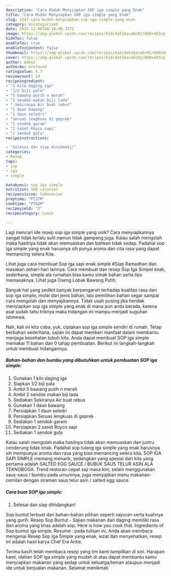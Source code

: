 ```yaml
---
description: "Cara Mudah Menyiapkan SOP iga simple yang Enak"
title: "Cara Mudah Menyiapkan SOP iga simple yang Enak"
slug: 1247-cara-mudah-menyiapkan-sop-iga-simple-yang-enak
category: Uncategorized
date: 2022-12-06T08:18:00.327Z
image: https://img-global.cpcdn.com/recipes/61dc4a516aca6c02/680x482cq70/sop-iga-simple-foto-resep-utama.jpg
hideToc: false
enableToc: true
enableTocContent: false
thumbnail: https://img-global.cpcdn.com/recipes/61dc4a516aca6c02/680x482cq70/sop-iga-simple-foto-resep-utama.jpg
cover: https://img-global.cpcdn.com/recipes/61dc4a516aca6c02/680x482cq70/sop-iga-simple-foto-resep-utama.jpg
author: Admin
authorAv: notfound
ratingvalue: 4.7
reviewcount: 14
recipeingredient:
- "1 kilo daging iga"
- "1/2 biji pala"
- "5 bawang putih n merah"
- "2 sendok makan biji lada"
- " Sekiranya Air buat rebus"
- "1 daun bawang"
- "1 daun seledri"
- "Seruas lengkuas di geprek"
- "1 sendok garam"
- "2 saset Royco sapi"
- "1 sendok gula"
recipeinstructions:

- "Selesai dan siap dinikmati!"
categories:
- Resep
tags:
- sop
- iga
- simple

katakunci: sop iga simple 
nutrition: 160 calories
recipecuisine: Indonesian
preptime: "PT37M"
cooktime: "PT42M"
recipeyield: "3"
recipecategory: Lunch

---
```





Lagi mencari ide resep sop iga simple yang unik? Cara menyiapkannya sangat tidak terlalu sulit namun tidak gampang juga. Kalau salah mengolah maka hasilnya tidak akan memuaskan dan bahkan tidak sedap. Padahal sop iga simple yang enak harusnya sih punya aroma dan cita rasa yang dapat memancing selera Kita.





Lihat juga cara membuat Sop iga sapi enak simple #Siap Ramadhan dan masakan sehari-hari lainnya. Cara membuat dan resep Sop Iga Simpel enak, sederhana, simple ala rumahan bisa kamu simak bahan serta tips memasaknya. Lihat juga Oseng Lobak Bawang Putih.

Banyak hal yang sedikit banyak berpengaruh terhadap kualitas rasa dari sop iga simple, mulai dari jenis bahan, lalu pemilihan bahan segar sampai cara mengolah dan menyajikannya. Tidak usah pusing jika hendak menyiapkan sop iga simple yang enak di mana pun anda berada, karena asal sudah tahu triknya maka hidangan ini mampu menjadi suguhan istimewa.






Nah, kali ini kita coba, yuk, ciptakan sop iga simple sendiri di rumah. Tetap berbahan sederhana, sajian ini dapat memberi manfaat dalam membantu menjaga kesehatan tubuh kita. Anda dapat membuat SOP iga simple memakai 11 bahan dan 0 tahap pembuatan. Berikut ini langkah-langkah untuk membuat hidangannya.

<!--inarticleads1-->

##### Bahan-bahan dan bumbu yang dibutuhkan untuk pembuatan SOP iga simple:

1. Gunakan 1 kilo daging iga
1. Siapkan 1/2 biji pala
1. Ambil 5 bawang putih n merah
1. Ambil 2 sendok makan biji lada
1. Sediakan  Sekiranya Air buat rebus
1. Gunakan 1 daun bawang
1. Persiapkan 1 daun seledri
1. Persiapkan Seruas lengkuas di geprek
1. Sediakan 1 sendok garam
1. Persiapkan 2 saset Royco sapi
1. Sediakan 1 sendok gula


Kalau salah mengolah maka hasilnya tidak akan memuaskan dan justru cenderung tidak enak. Padahal sop tulang iga simple yang enak harusnya sih mempunyai aroma dan rasa yang bisa memancing selera kita. SOP IGA SAPI SIMPLE memang menarik, sedangkan yang spesial dari kita yang pertama adalah SALTED EGG SAUCE / BUBUK SAUS TELUR ASIN ALA TEKNOBOGA. Trend restoran cepat saji masa kini, selain menggunakan saus-saus / bumbu pada umumnya, juga menyajikan menu makanan-cemilan dengan siraman saus telur asin / salted egg sauce. 

<!--inarticleads2-->

##### Cara buat SOP iga simple:


1. Selesai dan siap dihidangkan!

Sop buntut terbuat dari bahan-bahan pilihan seperti sayuran serta kuahnya yang gurih. Resep Sop Buntut - Sajian makanan dari daging memiliki rasa dan aroma yang khas adalah sop. Here is how you cook that. Ingredients of Sop buntut iga simple. Resume : pada tulisan ini, Anda akan membaca mengenai Resep Sop Iga Simple yang enak, lezat dan menyehatkan, resep ini adalah hasil karya Chef Era Antie. 

Terima kasih telah membaca resep yang tim kami tampilkan di sini. Harapan kami, olahan SOP iga simple yang mudah di atas dapat membantu kamu menyiapkan makanan yang sedap untuk keluarga/teman ataupun menjadi ide untuk berjualan makanan. Selamat menikmati
